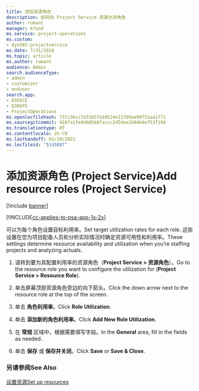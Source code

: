 ```yaml
---
title: 添加资源角色
description: 如何向 Project Service 资源分派角色
author: rumant
manager: kfend
ms.service: project-operations
ms.custom:
- dyn365-projectservice
ms.date: 7/31/2018
ms.topic: article
ms.author: rumant
audience: Admin
search.audienceType:
- admin
- customizer
- enduser
search.app:
- D365CE
- D365PS
- ProjectOperations
ms.openlocfilehash: 737c36cc7a31b5fa10524e13709ae99751aa1771
ms.sourcegitcommit: 418fa1fe9d605b8faccc2d5dee1b04b4e753f194
ms.translationtype: HT
ms.contentlocale: zh-CN
ms.lasthandoff: 02/10/2021
ms.locfileid: "5145887"
---
```

# <a name="add-resource-roles-project-service"></a><span data-ttu-id="09d2a-103">添加资源角色 (Project Service)</span><span class="sxs-lookup"><span data-stu-id="09d2a-103">Add resource roles (Project Service)</span></span>

[!include [banner](../includes/psa-now-project-operations.md)]

[!INCLUDE[cc-applies-to-psa-app-1x-2x](../includes/cc-applies-to-psa-app-1x-2x.md)]

<span data-ttu-id="09d2a-104">可以为每个角色设置目标利用率。</span><span class="sxs-lookup"><span data-stu-id="09d2a-104">Set target utilization rates for each role.</span></span> <span data-ttu-id="09d2a-105">这些设置在您为项目配备人员和分析实际情况时确定资源可用性和利用率。</span><span class="sxs-lookup"><span data-stu-id="09d2a-105">These settings determine resource availability and utilization when you’re staffing projects and analyzing actuals.</span></span>  
  
1.  <span data-ttu-id="09d2a-106">请转到要为其配置利用率的资源角色（**Project Service > 资源角色**）。</span><span class="sxs-lookup"><span data-stu-id="09d2a-106">Go to the resource role you want to configure the utilization for (**Project Service > Resource Role**).</span></span>  
  
2.  <span data-ttu-id="09d2a-107">单击屏幕顶部资源角色旁边的向下箭头。</span><span class="sxs-lookup"><span data-stu-id="09d2a-107">Click the down arrow next to the resource role at the top of the screen.</span></span>  
  
3.  <span data-ttu-id="09d2a-108">单击 **角色利用率**。</span><span class="sxs-lookup"><span data-stu-id="09d2a-108">Click **Role Utilization**.</span></span>  
  
4.  <span data-ttu-id="09d2a-109">单击 **添加新的角色利用率**。</span><span class="sxs-lookup"><span data-stu-id="09d2a-109">Click **Add New Role Utilization**.</span></span>  
  
5.  <span data-ttu-id="09d2a-110">在 **常规** 区域中，根据需要填写字段。</span><span class="sxs-lookup"><span data-stu-id="09d2a-110">In the **General** area, fill in the fields as needed.</span></span>  
  
6.  <span data-ttu-id="09d2a-111">单击 **保存** 或 **保存并关闭**。</span><span class="sxs-lookup"><span data-stu-id="09d2a-111">Click **Save** or **Save & Close**.</span></span>  
  
### <a name="see-also"></a><span data-ttu-id="09d2a-112">另请参阅</span><span class="sxs-lookup"><span data-stu-id="09d2a-112">See Also</span></span>  
 [<span data-ttu-id="09d2a-113">设置资源</span><span class="sxs-lookup"><span data-stu-id="09d2a-113">Set up resources</span></span>](../psa/set-up-resources.md)

